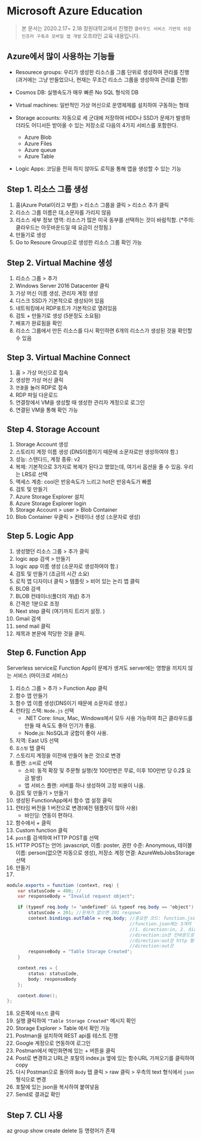 Microsoft Azure Education 
==
> 본 문서는 2020.2.17~ 2.18 창원대학교에서 진행한 `클라우드 서비스 기반의 쉬운 인프라 구축과 모바일 앱 개발` 오프라인 교육 내용입니다. 

Azure에서 많이 사용하는 기능들
--

- Resourece groups: 우리가 생성한 리소스를 그룹 단위로 생성하여 관리를 진행 (과거에는 그냥 만들었으나, 현재는 무조건 리소스 그룹을 생성하여 관리를 진행)
- Cosmos DB: 실행속도가 매우 빠른 No SQL 형식의 DB
- Virtual machines: 일반적인 가상 머신으로 운영체제를 설치하여 구동하는 형태
- Storage accounts: 자동으로 세 군대에 저장하여 HDD나 SSD가 문제가 발생하더라도 어디서든 받아올 수 있는 저장소로 다음의 4가지 서비스를 포함한다.
    - Azure Blob
    - Azure Files
    - Azure queue
    - Azure Table

- Logic Apps: 코딩을 전혀 하지 않아도 로직을 통해 앱을 생성할 수 있는 기능

Step 1. 리소스 그룹 생성
--

1. 홈(Azure Potal이라고 부름) > 리소스 그룹을 클릭 > 리소스 추가 클릭 
2. 리소스 그룹 이름은 대,소문자를 가리지 않음
3. 리소스 세부 정보 영역: 리소스가 많은 미국 동부를 선택하는 것이 바람직함. (*주의: 클라우드는 아웃바운드일 때 요금이 산정됨.)
4. 만들기로 생성
5. Go to Resoure Group으로 생성한 리소스 그룹 확인 가능 

Step 2. Virtual Machine 생성
--

1. 리소스 그룹 > 추가 
2. Windows Server 2016 Datacenter 클릭
3. 가상 머신 이름 생성, 관리자 계정 생성
4. 디스크 SSD가 기본적으로 생성되어 있음
5. 네트워킹에서 RDP포트가 기본적으로 열려있음 
6. 검토 + 만들기로 생성 (5분정도 소요됨)
7. 배포가 완료됨을 확인
8. 리소스 그룹에서 만든 리소스를 다시 확인하면 6개의 리소스가 생성된 것을 확인할 수 있음

Step 3. Virtual Machine Connect
--

1. 홈 > 가상 머신으로 접속
2. 생성한 가상 머신 클릭
3. `연결`을 눌러 RDP로 접속
4. RDP 파일 다운로드 
5. 연결창에서 VM을 생성할 때 생성한 관리자 계정으로 로그인
6. 연결된 VM을 통해 확인 가능

Step 4. Storage Account
--

1. Storage Account 생성
2. 스토리지 계정 이름 생성 (DNS이름이기 때문에 소문자로만 생성하여야 함.)
3. 성능: 스탠다드, 계정 종류: v2
4. 복제: 기본적으로 3가지로 복제가 된다고 했었는데, 여기서 옵션을 줄 수 있음. 우리는 LRS로 선택
5. 액세스 계층: cool은 반응속도가 느리고 hot은 반응속도가 빠름 
6. 검토 및 만들기
7. Azure Storage Explorer 설치
8. Azure Storage Explorer login
9. Storage Account > user > Blob Container
10. Blob Container 우클릭 > 컨테이너 생성 (소문자로 생성)

Step 5. Logic App
--

1. 생성했던 리소스 그룹 > 추가 클릭
2. logic app 검색 > 만들기 
3. logic app 이름 생성 (소문자로 생성하여야 함.)
4. 검토 및 만들기 (조금의 시간 소요)
5. 로직 앱 디자이너 클릭 > 템플릿 > 비어 있는 논리 앱 클릭
6. BLOB 검색 
7. BLOB 컨테이너(폴더의 개념) 추가
8. 간격은 1분으로 조정
9. Next step 클릭 (여기까지 트리거 설정. )
10. Gmail 검색
11. send mail 클릭 
12. 제목과 본문에 적당한 것을 클릭.

Step 6. Function App  
--
Serverless service로 Function App이 문제가 생겨도 server에는 영향을 끼치지 않는 서비스 (마이크로 서비스)
1. 리소스 그룹 > 추가 > Function App 클릭
2. 함수 앱 만들기 
3. 함수 앱 이름 생성(DNS이기 때문에 소문자로 생성.)
4. 런타임 스택: `Node.js` 선택 
    - .NET Core: linux, Mac, Windows에서 모두 사용 가능하여 최근 클라우드를 만들 때 속도도 좋아 인기가 좋음. 
    - Node.js: NoSQL과 궁합이 좋아 사용.
5. 지역: East US 선택
6. `호스팅` 탭 클릭 
7. 스토리지 계정을 이전에 만들어 놓은 것으로 변경
8. 플랜: `소비`로 선택
    - 소비: 동적 확장 및 주문형 실행(첫 100만번은 무료, 이후 100만번 당 0.2$ 요금 발생)
    - 앱 서비스 플랜: 서버를 하나 생성하여 고정 비용이 나옴.
9. 검토 및 만들기 > 만들기
10. 생성된 FunctionApp에서 함수 앱 설정 클릭 
11. 런타임 버전을 1 버전으로 변경(예전 템플릿이 많아 사용)
    - 바인딩: 연동이 편하다.
12. 함수에서 + 클릭 
13. Custom function 클릭 
14. `post`를 검색하여 HTTP POST를 선택 
15. HTTP POST는 언어: javascript, 이름: poster, 권한 수준: Anonymous, 테이블 이름: person(없으면 자동으로 생성), 저장소 계정 연결: AzureWebJobsStorage 선택
16. 만들기 
17. 
```java  
module.exports = function (context, req) {
    var statusCode = 400; //
    var responseBody = "Invalid request object";

    if (typeof req.body != 'undefined' && typeof req.body == 'object') {
        statusCode = 201; //문제가 없으면 201 respown
        context.bindings.outTable = req.body; //중요한 코드: function.json과 연동 
                                              //function.json에는 3개의 객체가 있는데 3객체에는 direction이 존재함. 
                                              //1. direction:in, 2. direction:out, 3. direction:out
                                              //direction:in은 인바운드로 들어오는 것을 나타냄
                                              //direction:out은 http 형식으로 내보내는 것
                                              //direction:out은 
        responseBody = "Table Storage Created";
    }

    context.res = {
        status: statusCode,
        body: responseBody
    };

    context.done();
};
```
18. 오른쪽에 `테스트` 클릭 
19. 실행 클릭하여 `"Table Storage Created"` 메시지 확인
20. Storage Explorer > Table 에서 확인 가능
21. Postman을 설치하여 REST api를 테스트 진행
22. Google 계정으로 연동하여 로그인
23. Postman에서 메인화면에 있는 + 버튼을 클릭
24. Post로 변경하고 URL은 포탈의 index.js 옆에 있는 함수URL 가져오기를 클릭하여 copy
25. 다시 Postman으로 돌아와 `Body` 탭 클릭 > raw 클릭 > 우측의 text 형식에서 `json`형식으로 변경
26. 포탈에 있는 json을 복사하여 붙여넣음
27. Send로 결과값 확인 

Step 7. CLI 사용 
--

az group show create delete 등 명령어가 존재
   
